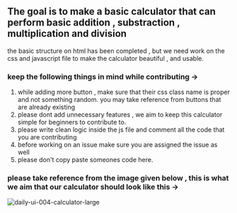 ## The goal is to make a basic calculator that can perform basic addition , substraction , multiplication and division

the basic structure on html has been completed , but we need work on the css and javascript file to make the calculator beautiful , and usable. 

### keep the following things in mind while contributing -> 
1. while adding more button , make sure that their css class name is proper and not something random. you may take reference from buttons that are already existing
2. please dont add unnecessary features , we aim to keep this calculator simple for beginners to contribute to.
3. please write clean logic inside the js file and comment all the code that you are contributing
4. before working on an issue make sure you are assigned the issue as well 
5. please don't copy paste someones code here. 
### please take reference from the image given below , this is what we aim that our calculator should look like this -> 

![daily-ui-004-calculator-large](https://user-images.githubusercontent.com/74613246/136664064-bdb6736c-ab06-43cc-b2aa-7f23a3fc4930.png)

